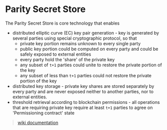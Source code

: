 # Parity Secret Store

The Parity Secret Store is core technology that enables
* distributed elliptic curve (EC) key pair generation - key is generated by several parties using special cryptographic protocol, so that
    * private key portion remains unknown to every single party
    * public key portion could be computed on every party and could be safely exposed to external entities
    * every party hold the 'share' of the private key
    * any subset of `t+1` parties could unite to restore the private portion of the key
    * any subset of less than `t+1` parties could not restore the private portion of the key
* distributed key storage - private key shares are stored separately by every party and are never exposed neither to another parties, nor to external entities.
* threshold retrieval according to blockchain permissions - all operations that are requiring private key require at least `t+1` parties to agree on 'Permissioning contract' state

> [wiki documentation](https://wiki.parity.io/Secret-Store)